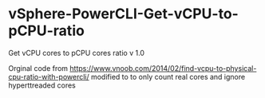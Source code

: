 # vSphere-PowerCLI-Get-vCPU-to-pCPU-ratio

Get vCPU cores to pCPU cores ratio
v 1.0

Orginal code from https://www.vnoob.com/2014/02/find-vcpu-to-physical-cpu-ratio-with-powercli/
modified to to only count real cores and ignore hyperttreaded cores
